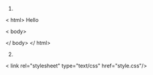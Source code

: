 1.

<!DOCTYPE html>
< html>
    <head>  Hello 
    </head>
    
< body>


</ body>
</ html>

2.

< link rel="stylesheet" type="text/css" href="style.css"/> 
